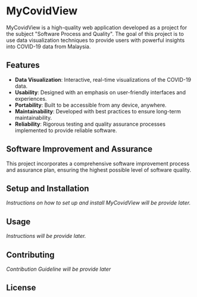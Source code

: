 # MyCovidView

MyCovidView is a high-quality web application developed as a project for the subject "Software Process and Quality". The goal of this project is to use data visualization techniques to provide users with powerful insights into COVID-19 data from Malaysia.

## Features

- **Data Visualization**: Interactive, real-time visualizations of the COVID-19 data.
- **Usability**: Designed with an emphasis on user-friendly interfaces and experiences.
- **Portability**: Built to be accessible from any device, anywhere.
- **Maintainability**: Developed with best practices to ensure long-term maintainability.
- **Reliability**: Rigorous testing and quality assurance processes implemented to provide reliable software.

## Software Improvement and Assurance

This project incorporates a comprehensive software improvement process and assurance plan, ensuring the highest possible level of software quality.

## Setup and Installation

_Instructions on how to set up and install MyCovidView will be provide later._

## Usage

_Instructions will be provide later._

## Contributing

_Contribution Guideline will be provide later_

## License
